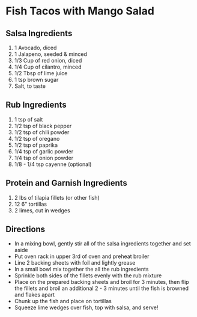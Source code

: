 # Fish Tacos with Mango Salad #

## Salsa Ingredients ##

1. 1 Avocado, diced
2. 1 Jalapeno, seeded & minced
3. 1/3 Cup of red onion, diced
4. 1/4 Cup of cilantro, minced
5. 1/2 Tbsp of lime juice
6. 1 tsp brown sugar
7. Salt, to taste

## Rub Ingredients ##

1. 1 tsp of salt
2. 1/2 tsp of black pepper
3. 1/2 tsp of chili powder
4. 1/2 tsp of oregano
5. 1/2 tsp of paprika
6. 1/4 tsp of garlic powder
7. 1/4 tsp of onion powder
8. 1/8 - 1/4 tsp cayenne (optional)

## Protein and Garnish Ingredients ##
1.  2 lbs of tilapia fillets (or other fish)
2. 12 6" tortillas
3. 2 limes, cut in wedges

## Directions ##

- In a mixing bowl, gently stir all of the salsa ingredients together and set aside
- Put oven rack in upper 3rd of oven and preheat broiler
- Line 2 backing sheets with foil and lightly grease
- In a small bowl mix together the all the rub ingredients
- Sprinkle both sides of the fillets evenly with the rub mixture
- Place on the prepared backing sheets and broil for 3 minutes, then flip the fillets and broil an additional 2 - 3 minutes until the fish is browned and flakes apart
- Chunk up the fish and place on tortillas
- Squeeze lime wedges over fish, top with salsa, and serve!